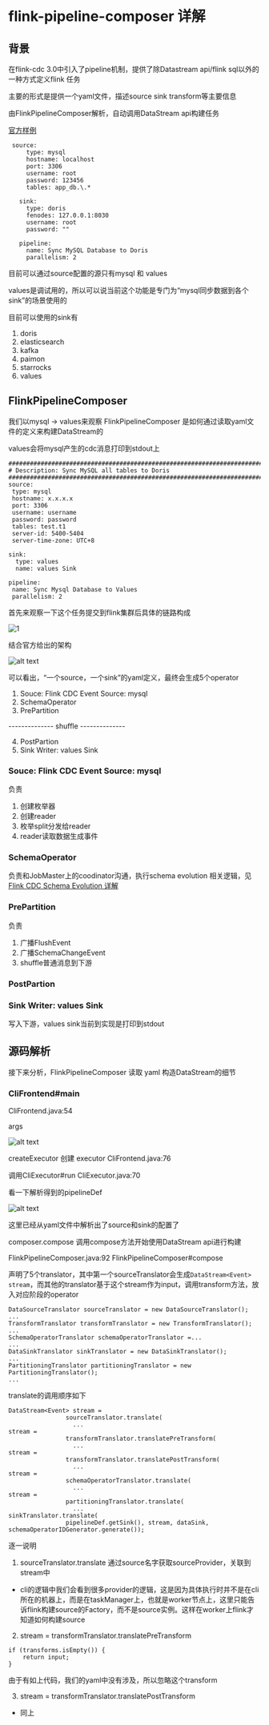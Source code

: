 # flink-pipeline-composer 详解

## 背景

在flink-cdc 3.0中引入了pipeline机制，提供了除Datastream api/flink sql以外的一种方式定义flink 任务

主要的形式是提供一个yaml文件，描述source sink transform等主要信息

由FlinkPipelineComposer解析，自动调用DataStream api构建任务

[官方样例](https://nightlies.apache.org/flink/flink-cdc-docs-master/zh/docs/core-concept/data-pipeline/)

```
 source:
     type: mysql
     hostname: localhost
     port: 3306
     username: root
     password: 123456
     tables: app_db.\.*

   sink:
     type: doris
     fenodes: 127.0.0.1:8030
     username: root
     password: ""

   pipeline:
     name: Sync MySQL Database to Doris
     parallelism: 2
```

目前可以通过source配置的源只有mysql 和 values

values是调试用的，所以可以说当前这个功能是专门为“mysql同步数据到各个sink”的场景使用的

目前可以使用的sink有

1. doris
2. elasticsearch
3. kafka
4. paimon
5. starrocks
6. values


## FlinkPipelineComposer

我们以mysql -> values来观察 FlinkPipelineComposer 是如何通过读取yaml文件的定义来构建DataStream的

values会将mysql产生的cdc消息打印到stdout上

```
################################################################################
# Description: Sync MySQL all tables to Doris
################################################################################
source:
 type: mysql
 hostname: x.x.x.x
 port: 3306
 username: username
 password: password
 tables: test.t1
 server-id: 5400-5404
 server-time-zone: UTC+8

sink:
  type: values
  name: values Sink

pipeline:
 name: Sync Mysql Database to Values
 parallelism: 2
```

首先来观察一下这个任务提交到flink集群后具体的链路构成

![1](image.png)

结合官方给出的架构

![alt text](image-1.png)

可以看出，“一个source，一个sink”的yaml定义，最终会生成5个operator

1. Souce: Flink CDC Event Source: mysql
2. SchemaOperator
3. PrePartition

-------------- shuffle --------------

4. PostPartion
5. Sink Writer: values Sink

### Souce: Flink CDC Event Source: mysql

负责

1. 创建枚举器
2. 创建reader
3. 枚举split分发给reader
4. reader读取数据生成事件

### SchemaOperator
负责和JobMaster上的coodinator沟通，执行schema evolution 相关逻辑，见[Flink CDC Schema Evolution 详解](https://github.com/freelw/linux_learn_diary/tree/master/flink-cdc-learn)

### PrePartition

负责

1. 广播FlushEvent
2. 广播SchemaChangeEvent
3. shuffle普通消息到下游

### PostPartion

### Sink Writer: values Sink

写入下游，values sink当前到实现是打印到stdout

## 源码解析

接下来分析，FlinkPipelineComposer 读取 yaml 构造DataStream的细节

### CliFrontend#main

CliFrontend.java:54

args

![alt text](image-2.png)

createExecutor 创建 executor CliFrontend.java:76

调用CliExecutor#run CliExecutor.java:70

看一下解析得到的pipelineDef

![alt text](image-3.png)

这里已经从yaml文件中解析出了source和sink的配置了

composer.compose 调用compose方法开始使用DataStream api进行构建

FlinkPipelineComposer.java:92 FlinkPipelineComposer#compose

声明了5个translator，其中第一个sourceTranslator会生成`DataStream<Event> stream`，而其他的translator基于这个stream作为input，调用transform方法，放入对应阶段的operator

```
DataSourceTranslator sourceTranslator = new DataSourceTranslator();
...
TransformTranslator transformTranslator = new TransformTranslator();
...
SchemaOperatorTranslator schemaOperatorTranslator =...
...
DataSinkTranslator sinkTranslator = new DataSinkTranslator();
...
PartitioningTranslator partitioningTranslator = new PartitioningTranslator();
...
```

translate的调用顺序如下
```
DataStream<Event> stream =
                sourceTranslator.translate(
                  ...
stream =
                transformTranslator.translatePreTransform(
                  ...
stream =
                transformTranslator.translatePostTransform(
                  ...
stream =
                schemaOperatorTranslator.translate(
                  ...
stream =
                partitioningTranslator.translate(
                  ...
sinkTranslator.translate(
                pipelineDef.getSink(), stream, dataSink, schemaOperatorIDGenerator.generate());
```

逐一说明
1. sourceTranslator.translate 通过source名字获取sourceProvider，关联到stream中
  * cli的逻辑中我们会看到很多provider的逻辑，这是因为具体执行时并不是在cli所在的机器上，而是在taskManager上，也就是worker节点上，这里只能告诉flink构建source的Factory，而不是source实例。这样在worker上flink才知道如何构建source
2. stream = transformTranslator.translatePreTransform 
  ```
  if (transforms.isEmpty()) {
      return input;
  }
  ```
  由于有如上代码，我们的yaml中没有涉及，所以忽略这个transform

3. stream = transformTranslator.translatePostTransform
  * 同上
